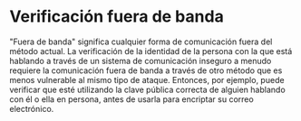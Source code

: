[Title]: # (Verificación fuera de banda)
[Order]: # (85)

# Verificación fuera de banda 

"Fuera de banda" significa cualquier forma de comunicación fuera del método actual. La verificación de la identidad de la persona con la que está hablando a través de un sistema de comunicación inseguro a menudo requiere la comunicación fuera de banda a través de otro método que es menos vulnerable al mismo tipo de ataque. Entonces, por ejemplo, puede verificar que esté utilizando la clave pública correcta de alguien hablando con él o ella en persona, antes de usarla para encriptar su correo electrónico.